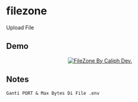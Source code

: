 # filezone
Upload File

## Demo
<p align="center">
<a href="//filezone.cf"><img alt="FileZone By Caliph Dev." src=""></img></a>
</p>


## Notes
`Ganti PORT & Max Bytes Di File .env`
